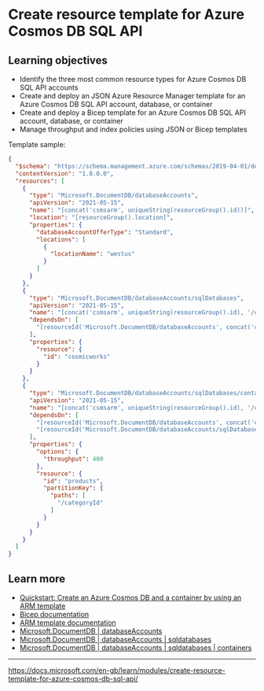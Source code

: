 
# Create resource template for Azure Cosmos DB SQL API

## Learning objectives

-   Identify the three most common resource types for Azure Cosmos DB SQL API accounts
-   Create and deploy an JSON Azure Resource Manager template for an Azure Cosmos DB SQL API account, database, or container
-   Create and deploy a Bicep template for an Azure Cosmos DB SQL API account, database, or container
-   Manage throughput and index policies using JSON or Bicep templates

Template sample:
```json
{
  "$schema": "https://schema.management.azure.com/schemas/2019-04-01/deploymentTemplate.json#",
  "contentVersion": "1.0.0.0",
  "resources": [
    {
      "type": "Microsoft.DocumentDB/databaseAccounts",
      "apiVersion": "2021-05-15",
      "name": "[concat('csmsarm', uniqueString(resourceGroup().id))]",
      "location": "[resourceGroup().location]",
      "properties": {
        "databaseAccountOfferType": "Standard",
        "locations": [
          {
            "locationName": "westus"
          }
        ]
      }
    },
    {
      "type": "Microsoft.DocumentDB/databaseAccounts/sqlDatabases",
      "apiVersion": "2021-05-15",
      "name": "[concat('csmsarm', uniqueString(resourceGroup().id), '/cosmicworks')]",
      "dependsOn": [
        "[resourceId('Microsoft.DocumentDB/databaseAccounts', concat('csmsarm', uniqueString(resourceGroup().id)))]"
      ],
      "properties": {
        "resource": {
          "id": "cosmicworks"
        }
      }
    },
    {
      "type": "Microsoft.DocumentDB/databaseAccounts/sqlDatabases/containers",
      "apiVersion": "2021-05-15",
      "name": "[concat('csmsarm', uniqueString(resourceGroup().id), '/cosmicworks/products')]",
      "dependsOn": [
        "[resourceId('Microsoft.DocumentDB/databaseAccounts', concat('csmsarm', uniqueString(resourceGroup().id)))]",
        "[resourceId('Microsoft.DocumentDB/databaseAccounts/sqlDatabases', concat('csmsarm', uniqueString(resourceGroup().id)), 'cosmicworks')]"
      ],
      "properties": {
        "options": {
          "throughput": 400
        },
        "resource": {
          "id": "products",
          "partitionKey": {
            "paths": [
              "/categoryId"
            ]
          }
        }
      }
    }
  ]
}

```


## Learn more
-   [Quickstart: Create an Azure Cosmos DB and a container by using an ARM template](https://docs.microsoft.com/en-us/azure/cosmos-db/sql/quick-create-template)
-   [Bicep documentation](https://docs.microsoft.com/en-us/azure/azure-resource-manager/bicep/)
-   [ARM template documentation](https://docs.microsoft.com/en-us/azure/azure-resource-manager/templates/)
-   [Microsoft.DocumentDB | databaseAccounts](https://docs.microsoft.com/en-us/azure/templates/microsoft.documentdb/databaseaccounts)
-   [Microsoft.DocumentDB | databaseAccounts | sqldatabases](https://docs.microsoft.com/en-us/azure/templates/microsoft.documentdb/databaseaccounts/sqldatabases)
-   [Microsoft.DocumentDB | databaseAccounts | sqldatabases | containers](https://docs.microsoft.com/en-us/azure/templates/microsoft.documentdb/databaseaccounts/sqldatabases/containers)



-----
https://docs.microsoft.com/en-gb/learn/modules/create-resource-template-for-azure-cosmos-db-sql-api/